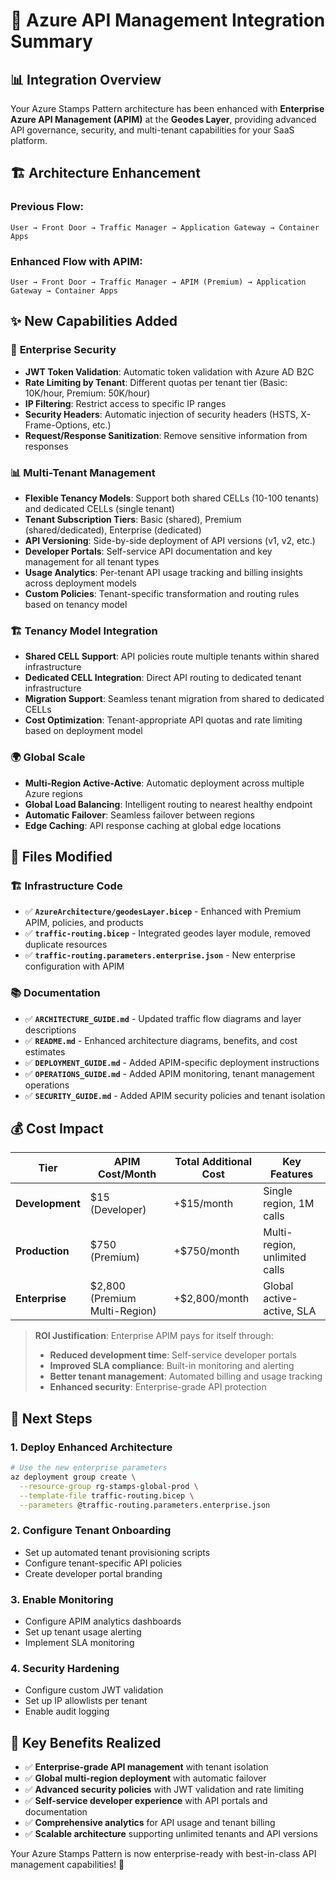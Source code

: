 # 🚪 Azure API Management Integration Summary

## 📊 **Integration Overview**

Your Azure Stamps Pattern architecture has been enhanced with **Enterprise Azure API Management (APIM)** at the **Geodes Layer**, providing advanced API governance, security, and multi-tenant capabilities for your SaaS platform.

## 🏗️ **Architecture Enhancement**

### **Previous Flow:**
```
User → Front Door → Traffic Manager → Application Gateway → Container Apps
```

### **Enhanced Flow with APIM:**
```
User → Front Door → Traffic Manager → APIM (Premium) → Application Gateway → Container Apps
```

## ✨ **New Capabilities Added**

### 🔐 **Enterprise Security**
- **JWT Token Validation**: Automatic token validation with Azure AD B2C
- **Rate Limiting by Tenant**: Different quotas per tenant tier (Basic: 10K/hour, Premium: 50K/hour)  
- **IP Filtering**: Restrict access to specific IP ranges
- **Security Headers**: Automatic injection of security headers (HSTS, X-Frame-Options, etc.)
- **Request/Response Sanitization**: Remove sensitive information from responses

### 📊 **Multi-Tenant Management**
- **Flexible Tenancy Models**: Support both shared CELLs (10-100 tenants) and dedicated CELLs (single tenant)
- **Tenant Subscription Tiers**: Basic (shared), Premium (shared/dedicated), Enterprise (dedicated)
- **API Versioning**: Side-by-side deployment of API versions (v1, v2, etc.)
- **Developer Portals**: Self-service API documentation and key management for all tenant types
- **Usage Analytics**: Per-tenant API usage tracking and billing insights across deployment models
- **Custom Policies**: Tenant-specific transformation and routing rules based on tenancy model

### 🏗️ **Tenancy Model Integration**
- **Shared CELL Support**: API policies route multiple tenants within shared infrastructure
- **Dedicated CELL Integration**: Direct API routing to dedicated tenant infrastructure
- **Migration Support**: Seamless tenant migration from shared to dedicated CELLs
- **Cost Optimization**: Tenant-appropriate API quotas and rate limiting based on deployment model

### 🌍 **Global Scale**
- **Multi-Region Active-Active**: Automatic deployment across multiple Azure regions
- **Global Load Balancing**: Intelligent routing to nearest healthy endpoint
- **Automatic Failover**: Seamless failover between regions
- **Edge Caching**: API response caching at global edge locations

## 📁 **Files Modified**

### 🏗️ **Infrastructure Code**
- ✅ **`AzureArchitecture/geodesLayer.bicep`** - Enhanced with Premium APIM, policies, and products
- ✅ **`traffic-routing.bicep`** - Integrated geodes layer module, removed duplicate resources
- ✅ **`traffic-routing.parameters.enterprise.json`** - New enterprise configuration with APIM

### 📚 **Documentation**
- ✅ **`ARCHITECTURE_GUIDE.md`** - Updated traffic flow diagrams and layer descriptions
- ✅ **`README.md`** - Enhanced architecture diagrams, benefits, and cost estimates
- ✅ **`DEPLOYMENT_GUIDE.md`** - Added APIM-specific deployment instructions
- ✅ **`OPERATIONS_GUIDE.md`** - Added APIM monitoring, tenant management operations
- ✅ **`SECURITY_GUIDE.md`** - Added APIM security policies and tenant isolation

## 💰 **Cost Impact**

| Tier | APIM Cost/Month | Total Additional Cost | Key Features |
|------|----------------|----------------------|--------------|
| **Development** | $15 (Developer) | +$15/month | Single region, 1M calls |
| **Production** | $750 (Premium) | +$750/month | Multi-region, unlimited calls |
| **Enterprise** | $2,800 (Premium Multi-Region) | +$2,800/month | Global active-active, SLA |

> **ROI Justification**: Enterprise APIM pays for itself through:
> - **Reduced development time**: Self-service developer portals
> - **Improved SLA compliance**: Built-in monitoring and alerting
> - **Better tenant management**: Automated billing and usage tracking
> - **Enhanced security**: Enterprise-grade API protection

## 🚀 **Next Steps**

### 1. **Deploy Enhanced Architecture**
```bash
# Use the new enterprise parameters
az deployment group create \
  --resource-group rg-stamps-global-prod \
  --template-file traffic-routing.bicep \
  --parameters @traffic-routing.parameters.enterprise.json
```

### 2. **Configure Tenant Onboarding**
- Set up automated tenant provisioning scripts
- Configure tenant-specific API policies
- Create developer portal branding

### 3. **Enable Monitoring**
- Configure APIM analytics dashboards
- Set up tenant usage alerting
- Implement SLA monitoring

### 4. **Security Hardening**
- Configure custom JWT validation
- Set up IP allowlists per tenant
- Enable audit logging

## 🎯 **Key Benefits Realized**

- ✅ **Enterprise-grade API management** with tenant isolation
- ✅ **Global multi-region deployment** with automatic failover
- ✅ **Advanced security policies** with JWT validation and rate limiting
- ✅ **Self-service developer experience** with API portals and documentation
- ✅ **Comprehensive analytics** for API usage and tenant billing
- ✅ **Scalable architecture** supporting unlimited tenants and API versions

Your Azure Stamps Pattern is now enterprise-ready with best-in-class API management capabilities! 🎉
